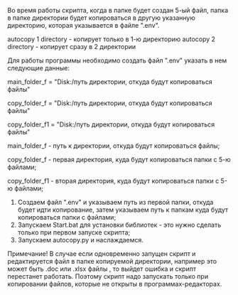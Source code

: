 Во время работы скрипта, когда в папке будет создан 5-ый файл, папка в папке директории будет копироваться в другую указанную директорию, которая указывается в файле ".env". 

autocopy 1 directory - копирует только в 1-ю директорию
autocopy 2 directory - копирует сразу в 2 директории 

Для работы программы необходимо создать файл ".env" указать в нем следующие данные:

main_folder_f = "Disk:/путь директории, откуда будут копироваться файлы"

copy_folder_f = "Disk:/путь директории, откуда будут копироваться файлы"

copy_folder_f1 = "Disk:/путь директории, откуда будут копироваться файлы"

main_folder_f - путь к директории, откуда будут копироваться файлы;

copy_folder_f - первая директория, куда будут копироваться папки с 5-ю файлами;

copy_folder_f1 - вторая директория, куда будут копироваться папки с 5-ю файлами;

1. Создаем файл ".env" и указываем путь из первой папки, откуда будет идти копирование, затем указываем путь к папкам куда будут копироваться папки с файлами;
2. Запускаем Start.bat для установки библиотек - это нужно сделать только при первом запуске скрипта;
3. Запускаем autocopy.py и наслаждаемся.

Примечание! В случае если одновременно запущен скрипт и редактируется файл в папке копируемой директории, например это может быть .doc или .xlsx файлы , то выйдет ошибка и скрипт перестанет работать.
Поэтому скрипт надо запускать только при копировании файлов, которые не открыты в программах-редакторах.
